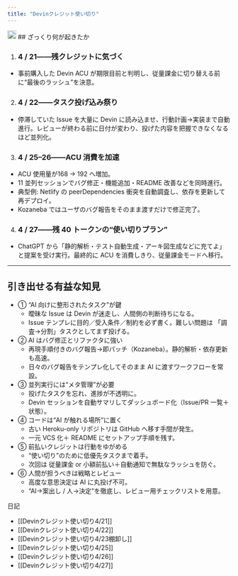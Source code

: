 ```yaml
---
title: "Devinクレジット使い切り"
---
```


<img src='https://scrapbox.io/api/pages/nishio/o3/icon' alt='o3.icon' height="19.5"/>
## ざっくり何が起きたか

1. ### 4 / 21――残クレジットに気づく
- 事前購入した Devin ACU が期限目前と判明し、従量課金に切り替える前に“最後のラッシュ”を決意。

2. ### 4 / 22――タスク投げ込み祭り
- 停滞していた Issue を大量に Devin に読み込ませ、行動計画→実装まで自動進行。レビューが終わる前に日付が変わり、投げた内容を把握できなくなるほど並列化。

3. ### 4 / 25–26――ACU 消費を加速
- ACU 使用量が168 → 192 へ増加。
- 11 並列セッションでバグ修正・機能追加・README 改善などを同時進行。
- 典型例: Netlify の peerDependencies 衝突を自動調査し、依存を更新して再デプロイ。
- Kozaneba ではユーザのバグ報告をそのまま渡すだけで修正完了。

4. ### 4 / 27――残 40 トークンの“使い切りプラン”
- ChatGPT から「静的解析・テスト自動生成・アーキ図生成などに充てよ」と提案を受け実行。最終的に ACU を消費しきり、従量課金モードへ移行。

---

## 引き出せる有益な知見

- ① “AI 向けに整形されたタスク”が鍵
    - 曖昧な Issue は Devin が迷走し、人間側の判断待ちになる。
    - Issue テンプレに目的／受入条件／制約を必ず書く。難しい問題は 「調査→分割」タスクとしてまず投げる。
- ② AI はバグ修正とリファクタに強い
    - 再現手順付きのバグ報告→即パッチ（Kozaneba）。静的解析・依存更新も高速。
    - 日々のバグ報告をテンプレ化してそのまま AI に渡すワークフローを常設。
- ③ 並列実行には“メタ管理”が必要
    - 投げたタスクを忘れ、進捗が不透明に。
    - Devin セッションを自動サマリしてダッシュボード化（Issue/PR 一覧＋状態）。
- ④ コードは“AI が触れる場所”に置く
    - 古い Heroku-only リポジトリは GitHub へ移す手間が発生。
    - 一元 VCS 化＋ README にセットアップ手順を残す。
- ⑤ 前払いクレジットは行動をゆがめる
    - “使い切り”のために低優先タスクまで着手。
    - 次回は 従量課金 or 小額前払い＋自動通知で無駄なラッシュを防ぐ。
- ⑥ 人間が担うべきは戦略とレビュー
    - 高度な意思決定は AI に丸投げ不可。
    - “AI→案出し / 人→決定”を徹底し、レビュー用チェックリストを用意。

日記
- [[Devinクレジット使い切り4/21]]
- [[Devinクレジット使い切り4/22]]
- [[Devinクレジット使い切り4/23棚卸し]]
- [[Devinクレジット使い切り4/25]]
- [[Devinクレジット使い切り4/26]]
- [[Devinクレジット使い切り4/27]]
